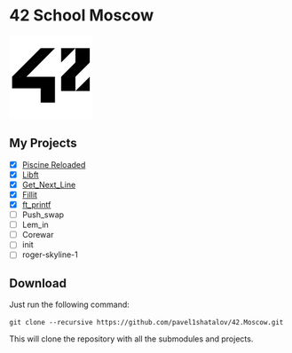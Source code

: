 # 42 School Moscow

![42 Logo](files/imgs/42-logo.png)

## My Projects

- [X] [Piscine Reloaded](projects/piscine-reloaded)
- [X] [Libft](projects/libft)
- [X] [Get_Next_Line](projects/get-next-line)
- [X] [Fillit](projects/fillit)
- [X] [ft_printf](projects/ft-printf)
- [ ] Push_swap
- [ ] Lem_in
- [ ] Corewar
- [ ] init
- [ ] roger-skyline-1

## Download

Just run the following command:

`git clone --recursive https://github.com/pavel1shatalov/42.Moscow.git`

This will clone the repository with all the submodules and projects.
